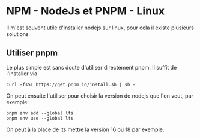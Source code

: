 # NPM - NodeJs et PNPM - Linux

Il m'est souvent utile d'installer nodejs sur linux, pour cela il existe plusieurs solutions

## Utiliser pnpm

Le plus simple est sans doute d'utiliser directement pnpm. Il suffit de l'installer via

```
curl -fsSL https://get.pnpm.io/install.sh | sh -
```

On peut ensuite l'utiliser pour choisir la version de nodejs que l'on veut, par exemple:

```
pnpm env add --global lts
pnpm env use --global lts
```

On peut à la place de lts mettre la version 16 ou 18 par exemple.

